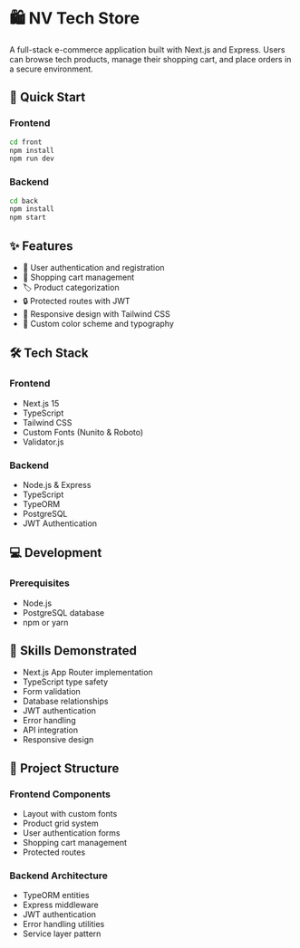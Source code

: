 # 🛍️ NV Tech Store

A full-stack e-commerce application built with Next.js and Express. Users can browse tech products, manage their shopping cart, and place orders in a secure environment.

## 🚀 Quick Start

### Frontend

```bash
cd front
npm install
npm run dev
```

### Backend

```bash
cd back
npm install
npm start
```

## ✨ Features

- 👤 User authentication and registration
- 🛒 Shopping cart management
- 🏷️ Product categorization
- 🔒 Protected routes with JWT
- 📱 Responsive design with Tailwind CSS
- 🎨 Custom color scheme and typography

## 🛠️ Tech Stack

### Frontend

- Next.js 15
- TypeScript
- Tailwind CSS
- Custom Fonts (Nunito & Roboto)
- Validator.js

### Backend

- Node.js & Express
- TypeScript
- TypeORM
- PostgreSQL
- JWT Authentication

## 💻 Development

### Prerequisites

- Node.js
- PostgreSQL database
- npm or yarn

## 🔧 Skills Demonstrated

- Next.js App Router implementation
- TypeScript type safety
- Form validation
- Database relationships
- JWT authentication
- Error handling
- API integration
- Responsive design

## 📝 Project Structure

### Frontend Components

- Layout with custom fonts
- Product grid system
- User authentication forms
- Shopping cart management
- Protected routes

### Backend Architecture

- TypeORM entities
- Express middleware
- JWT authentication
- Error handling utilities
- Service layer pattern
